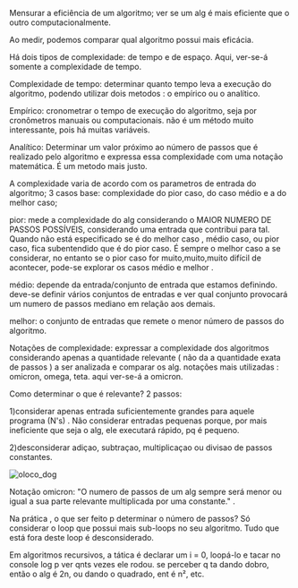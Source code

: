 Mensurar a eficiência de um algoritmo; ver se um alg é mais eficiente que o outro computacionalmente.

Ao medir, podemos comparar qual algoritmo possui mais eficácia.

Há dois tipos de complexidade: de tempo e de espaço. Aqui, ver-se-á somente a complexidade de tempo.

Complexidade de tempo: determinar quanto tempo leva a execução do algoritmo, podendo utilizar dois metodos : o empírico ou o analítico.

Empírico: cronometrar o tempo de execução do algoritmo, seja por cronômetros manuais ou computacionais. não é um método muito interessante, pois há muitas variáveis.

Analítico: Determinar um valor próximo ao número de passos que é realizado pelo algoritmo e expressa essa complexidade com uma notação matemática. É um metodo mais justo.

A complexidade varia de acordo com os parametros de entrada do algoritmo; 3 casos base: complexidade do pior caso, do caso médio e a do melhor caso;

pior: mede a complexidade do alg considerando o MAIOR NUMERO DE PASSOS POSSÍVEIS, considerando uma entrada que contribui para tal. Quando não está especificado se é do melhor caso , médio caso, ou pior caso, fica subentendido que é do pior caso. É sempre o melhor caso a se considerar, no entanto se o pior caso for muito,muito,muito difícil de acontecer, pode-se explorar os casos médio e melhor .

médio: depende da entrada/conjunto de entrada que estamos definindo. deve-se definir vários conjuntos de entradas e ver qual conjunto provocará um numero de passos mediano em relação aos demais.

melhor: o conjunto de entradas que remete o menor número de passos do algoritmo.

Notações de complexidade: expressar a complexidade dos algoritmos considerando apenas a quantidade relevante ( não da a quantidade exata de passos ) a ser analizada e comparar os alg. notações mais utilizadas : omicron, omega, teta. aqui ver-se-á a omicron.

Como determinar o que é relevante? 2 passos:

1)considerar apenas entrada suficientemente grandes para aquele programa (N's) . Não considerar entradas pequenas porque, por mais ineficiente que seja o alg, ele executará rápido, pq é pequeno.

2)desconsiderar adiçao, subtraçao, multiplicaçao ou divisao de passos constantes.

![oloco_dog](https://user-images.githubusercontent.com/101916850/189387728-2ff93ce9-9473-440f-9acc-142af7cd9235.PNG)


Notação omicron: "O numero de passos de um alg sempre será menor ou igual a sua parte relevante multiplicada por uma constante." . 

Na prática , o que ser feito p determinar o número de passos? Só considerar o loop que possui mais sub-loops no seu algoritmo. Tudo que está fora deste loop é desconsiderado.

Em algoritmos recursivos, a tática é declarar um i = 0, loopá-lo e tacar no console log p ver qnts vezes ele rodou. se perceber q ta dando dobro, então o alg é 2n, ou dando o quadrado, ent é n², etc.

